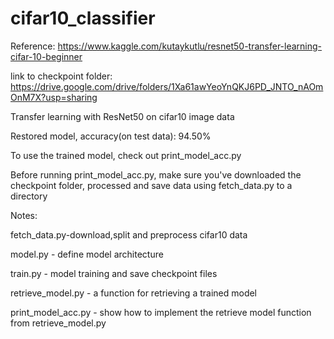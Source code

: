 # cifar10_classifier

Reference: 
https://www.kaggle.com/kutaykutlu/resnet50-transfer-learning-cifar-10-beginner

link to checkpoint folder: 
https://drive.google.com/drive/folders/1Xa61awYeoYnQKJ6PD_JNTO_nAOmOnM7X?usp=sharing

Transfer learning with ResNet50 on cifar10 image data

Restored model, accuracy(on test data): 94.50%



To use the trained model, check out print_model_acc.py 

Before running print_model_acc.py, make sure you've downloaded the checkpoint folder, processed and save data using fetch_data.py to a directory


Notes: 

fetch_data.py-download,split and preprocess cifar10 data 

model.py - define model architecture

train.py - model training and save checkpoint files 

retrieve_model.py - a function for retrieving a trained model

print_model_acc.py - show how to implement the retrieve model function from retrieve_model.py

